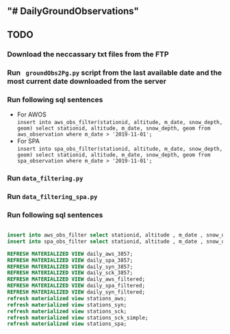 "# DailyGroundObservations" 
---
## TODO 
### Download the neccassary txt files from the FTP 
### Run ``` groundObs2Pg.py``` script from the last available date and the most current date downloaded from the server 
### Run following sql sentences 
- For AWOS <br>
```insert into aws_obs_filter(stationid, altitude, m_date, snow_depth, geom) select stationid, altitude, m_date, snow_depth, geom from aws_observation where m_date > '2019-11-01';```
- For SPA <br>
   ```insert into spa_obs_filter(stationid, altitude, m_date, snow_depth, geom) select stationid, altitude, m_date, snow_depth, geom from spa_observation where m_date > '2019-11-01';```
 ### Run ```data_filtering.py```
 ### Run ```data_filtering_spa.py```
### Run following sql sentences 
 
```SQL

insert into aws_obs_filter select stationid, altitude , m_date , snow_depth , geom from aws_observation ao where m_date > '2020-01-13';
insert into spa_obs_filter select stationid, altitude , m_date , snow_depth , geom from spa_observation ao where m_date > '2020-01-13';

REFRESH MATERIALIZED VIEW daily_aws_3857; 
REFRESH MATERIALIZED VIEW daily_spa_3857;
REFRESH MATERIALIZED VIEW daily_syn_3857;
REFRESH MATERIALIZED VIEW daily_sck_3857;
REFRESH MATERIALIZED VIEW daily_aws_filtered;
REFRESH MATERIALIZED VIEW daily_spa_filtered;
REFRESH MATERIALIZED VIEW daily_syn_filtered;
refresh materialized view stations_aws;
refresh materialized view stations_syn;
refresh materialized view stations_sck;
refresh materialized view stations_sck_simple;
refresh materialized view stations_spa;
```

 
